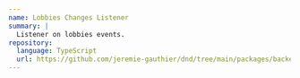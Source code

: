 ```yaml
---
name: Lobbies Changes Listener
summary: |
  Listener on lobbies events.
repository:
  language: TypeScript
  url: https://github.com/jeremie-gauthier/dnd/tree/main/packages/backend/src/lobby/events/lobbies-changes
---
```


<NodeGraph />
